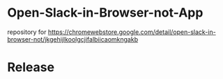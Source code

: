 # Open-Slack-in-Browser-not-App
repository for 
https://chromewebstore.google.com/detail/open-slack-in-browser-not/jkgehijlkoolgcjifalbiicaomkngakb

# Release
